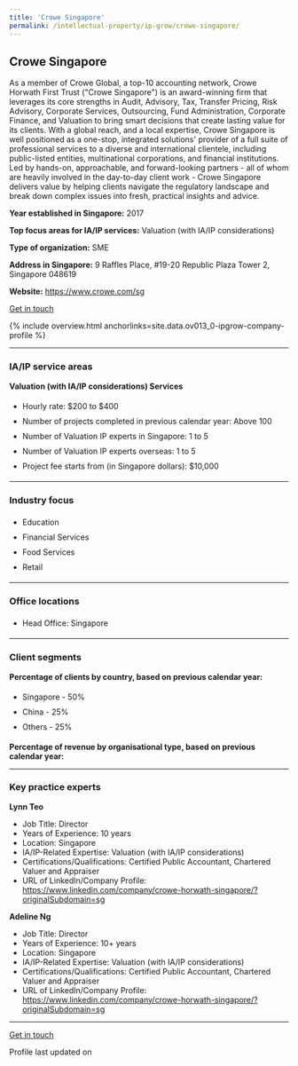 ```yaml
---
title: 'Crowe Singapore'
permalink: /intellectual-property/ip-grow/crowe-singapore/
---
```


## Crowe Singapore

As a member of Crowe Global, a top-10 accounting network, Crowe Horwath First Trust ("Crowe Singapore") is an award-winning firm that leverages its core strengths in Audit, Advisory, Tax, Transfer Pricing, Risk Advisory, Corporate Services, Outsourcing, Fund Administration, Corporate Finance, and Valuation to bring smart decisions that create lasting value for its clients. With a global reach, and a local expertise, Crowe Singapore is well positioned as a one-stop, integrated solutions' provider of a full suite of professional services to a diverse and international clientele, including public-listed entities, multinational corporations, and financial institutions. Led by hands-on, approachable, and forward-looking partners - all of whom are heavily involved in the day-to-day client work - Crowe Singapore delivers value by helping clients navigate the regulatory landscape and break down complex issues into fresh, practical insights and advice.

<b>Year established in Singapore:</b> 2017

<b>Top focus areas for IA/IP services:</b> Valuation (with IA/IP considerations)

<b>Type of organization:</b> SME

<b>Address in Singapore:</b> 9 Raffles Place, #19-20 Republic Plaza Tower 2, Singapore 048619

<b>Website:</b> <a href='https://www.crowe.com/sg'>https://www.crowe.com/sg</a>

<a class='btn' href='https://form.gov.sg/653f083287c0d900122f6413' target='_blank' rel='noopener'>Get in touch</a>

{% include overview.html anchorlinks=site.data.ov013_0-ipgrow-company-profile %}

---
<a name='ip-related-service-areas'></a>
### IA/IP service areas

**Valuation (with IA/IP considerations) Services**

<ul>
<li style='line-height: 27px; margin: 0px 0px !important'>Hourly rate:  $200 to $400</li>
<li style='line-height: 27px; margin: 0px 0px !important'>Number of projects completed in previous calendar year: Above 100</li>
<li style='line-height: 27px; margin: 0px 0px !important'>Number of Valuation IP experts in Singapore: 1 to 5</li>
<li style='line-height: 27px; margin: 0px 0px !important'>Number of Valuation IP experts overseas: 1 to 5</li>
<li style='line-height: 27px; margin: 0px 0px !important'>Project fee starts from (in Singapore dollars):  $10,000</li>
</ul>

---
<a name='industry-focus'></a>
### Industry focus

<ul><li style='line-height: 27px; margin: 0px 0px !important'> Education</li><li style='line-height: 27px; margin: 0px 0px !important'>Financial Services</li><li style='line-height: 27px; margin: 0px 0px !important'>Food Services</li><li style='line-height: 27px; margin: 0px 0px !important'>Retail</li></ul>

---
<a name='office-locations'></a>
### Office locations

<ul><li style='line-height: 27px; margin: 0px 0px !important'> Head Office: Singapore</li></ul>

---
<a name='client-segments'></a>
### Client segments

**Percentage of clients by country, based on previous calendar year:**

<ul><li style='line-height: 27px; margin: 0px 0px !important'> Singapore - 50%</li><li style='line-height: 27px; margin: 0px 0px !important'>China - 25%</li><li style='line-height: 27px; margin: 0px 0px !important'>Others - 25%</li></ul>

**Percentage of revenue by organisational type, based on previous calendar year:**

 

---
<a name='key-practice-experts'></a>
### Key practice experts

**Lynn Teo**

- Job Title: Director
- Years of Experience: 10 years
- Location: Singapore
- IA/IP-Related Expertise: Valuation (with IA/IP considerations)
- Certifications/Qualifications: Certified Public Accountant, Chartered Valuer and Appraiser  
- URL of LinkedIn/Company Profile: <a href="https://www.linkedin.com/company/crowe-horwath-singapore/?originalSubdomain=sg" target="_blank" rel="noopener">https://www.linkedin.com/company/crowe-horwath-singapore/?originalSubdomain=sg</a>

**Adeline Ng**

- Job Title: Director
- Years of Experience: 10+ years
- Location: Singapore
- IA/IP-Related Expertise: Valuation (with IA/IP considerations)
- Certifications/Qualifications: Certified Public Accountant, Chartered Valuer and Appraiser
- URL of LinkedIn/Company Profile: <a href="https://www.linkedin.com/company/crowe-horwath-singapore/?originalSubdomain=sg" target="_blank" rel="noopener">https://www.linkedin.com/company/crowe-horwath-singapore/?originalSubdomain=sg</a>


---
<p>
<a class='btn' href='https://form.gov.sg/653f083287c0d900122f6413' target='_blank' rel='noopener'>Get in touch</a>
</p>
Profile last updated on 
